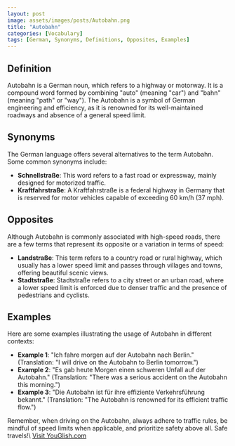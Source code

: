 ```yaml
---
layout: post
image: assets/images/posts/Autobahn.png
title: "Autobahn"
categories: [Vocabulary]
tags: [German, Synonyms, Definitions, Opposites, Examples]
---
```


## Definition

Autobahn is a German noun, which refers to a highway or motorway. It is a compound word formed by combining "auto" (meaning "car") and "bahn" (meaning "path" or "way"). The Autobahn is a symbol of German engineering and efficiency, as it is renowned for its well-maintained roadways and absence of a general speed limit.

## Synonyms

The German language offers several alternatives to the term Autobahn. Some common synonyms include:

- **Schnellstraße**: This word refers to a fast road or expressway, mainly designed for motorized traffic.
- **Kraftfahrstraße**: A Kraftfahrstraße is a federal highway in Germany that is reserved for motor vehicles capable of exceeding 60 km/h (37 mph).

## Opposites

Although Autobahn is commonly associated with high-speed roads, there are a few terms that represent its opposite or a variation in terms of speed:

- **Landstraße**: This term refers to a country road or rural highway, which usually has a lower speed limit and passes through villages and towns, offering beautiful scenic views.
- **Stadtstraße**: Stadtstraße refers to a city street or an urban road, where a lower speed limit is enforced due to denser traffic and the presence of pedestrians and cyclists.

## Examples

Here are some examples illustrating the usage of Autobahn in different contexts:

- **Example 1**: "Ich fahre morgen auf der Autobahn nach Berlin." (Translation: "I will drive on the Autobahn to Berlin tomorrow.")
- **Example 2**: "Es gab heute Morgen einen schweren Unfall auf der Autobahn." (Translation: "There was a serious accident on the Autobahn this morning.")
- **Example 3**: "Die Autobahn ist für ihre effiziente Verkehrsführung bekannt." (Translation: "The Autobahn is renowned for its efficient traffic flow.")

Remember, when driving on the Autobahn, always adhere to traffic rules, be mindful of speed limits when applicable, and prioritize safety above all. Safe travels!\ <a id="yg-widget-0" class="youglish-widget" data-query="Autobahn" data-lang="german" data-components="8412" data-auto-start="0" data-bkg-color="theme_light" data-title="How%20to%20pronounce%20Autobahn%20in%20German"  rel="nofollow" href="https://youglish.com">Visit YouGlish.com</a><script async src="https://youglish.com/public/emb/widget.js" charset="utf-8"></script>